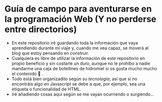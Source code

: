 # Guía de campo para aventurarse en la programación Web (Y no perderse entre directorios)

* En este repositorio iré guardando toda la información que vaya aprendiendo durante mi viaje y, cuando me vea capaz, se moverá al blog que estoy pensando en construir.
* Cualquiera es libre de utilizar la información de este repositorio en propio beneficio y sin costarle un duro, aunque no le prohíbo a nadie mandarme una caja de botellines de hidromiel si os gusta mucho mucho el contenido :metal: .
* Todo está bien organizadito según su *tecnología*, así que si no encontráis algo en Javascript se debe a que, por ejemplo, sea una etiqueta o funcionalidad de HTML.
* Iré añadiendo cosas aquí según se me vayan ocurriendo o surgiendo...